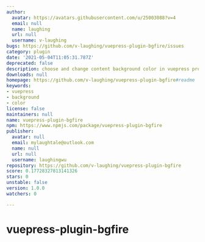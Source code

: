 ```yaml
---
author:
  avatar: https://avatars.githubusercontent.com/u/25003088?v=4
  email: null
  name: laughing
  url: null
  username: v-laughing
bugs: https://github.com/v-laughing/vuepress-plugin-bgfire/issues
category: plugin
date: '2021-05-04T11:05:31.787Z'
deprecated: false
description: choose and change content background color in vuepress project
downloads: null
homepage: https://github.com/v-laughing/vuepress-plugin-bgfire#readme
keywords:
- vuepress
- background
- color
license: false
maintainers: null
name: vuepress-plugin-bgfire
npm: https://www.npmjs.com/package/vuepress-plugin-bgfire
publisher:
  avatar: null
  email: mylaughtale@outlook.com
  name: null
  url: null
  username: laughingwu
repository: https://github.com/v-laughing/vuepress-plugin-bgfire
score: 0.17728327813141326
stars: 0
unstable: false
version: 1.0.0
watchers: 0

---
```


# vuepress-plugin-bgfire